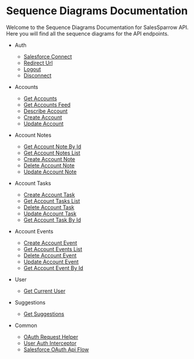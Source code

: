 # Sequence Diagrams Documentation

Welcome to the Sequence Diagrams Documentation for SalesSparrow API.
Here you will find all the sequence diagrams for the API endpoints.

- Auth
  - [Salesforce Connect](./Auth/SalesforceConnect.mermaid)
  - [Redirect Url](./Auth/RedirectUrl.mermaid)
  - [Logout](./Auth/Logout.mermaid)
  - [Disconnect](./Auth/Disconnect.mermaid)

- Accounts
  - [Get Accounts](./Accounts/GetAccounts.mermaid)
  - [Get Accounts Feed](./Accounts/GetAccountsFeed.mermaid)
  - [Describe Account](./Accounts/DescribeAccount.mermaid)
  - [Create Account](./Accounts/CreateAccount.mermaid)
  - [Update Account](./Accounts/UpdateAccount.mermaid)
  
- Account Notes
  - [Get Account Note By Id](./AccountNotes/GetNoteById.mermaid)
  - [Get Account Notes List](./AccountNotes/GetNotesList.mermaid)
  - [Create Account Note](./AccountNotes/CreateNote.mermaid)
  - [Delete Account Note](./AccountNotes/DeleteNote.mermaid)
  - [Update Account Note](./AccountNotes/UpdateNote.mermaid)

- Account Tasks
  - [Create Account Task](./AccountTasks/CreateTask.mermaid)
  - [Get Account Tasks List](./AccountTasks/GetTasksList.mermaid)
  - [Delete Account Task](./AccountTasks/DeleteTask.mermaid)
  - [Update Account Task](./AccountTasks/UpdateTask.mermaid)
  - [Get Account Task By Id](./AccountTasks/GetTaskById.mermaid)

- Account Events
  - [Create Account Event](./AccountEvents/CreateEvent.mermaid)
  - [Get Account Events List](./AccountEvents/GetEventsList.mermaid)
  - [Delete Account Event](./AccountEvents/DeleteEvent.mermaid)
  - [Update Account Event](./AccountEvents/UpdateEvent.mermaid)
  - [Get Account Event By Id](./AccountEvents/GetEventById.mermaid)

- User
  - [Get Current User](./User/GetCurrentUser.mermaid)
  
- Suggestions
  - [Get Suggestions](./Suggestions/GetCrmActionSuggestions.mermaid)

- Common
  - [OAuth Request Helper](./Common/OAuthRequestHelper.mermaid)
  - [User Auth Interceptor](./Common/UserAuthIntercepter.mermaid)
  - [Salesforce OAuth Api Flow](./Common/SalesforceOAuthApiFlow.mermaid)
